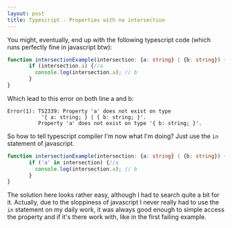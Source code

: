 ```yaml
---
layout: post
title: Typescript - Properties with no intersection
--- 
```


You might, eventually, end up with the following typescript code 
(which runs perfectly fine in javascript btw):

```typescript
function intersectionExample(intersection: {a: string} | {b: string}) {
       if (intersection.a) {//a
         console.log(intersection.a); // b
       }
}
```

Which lead to this error on both line a and b:
```
Error(1): TS2339: Property 'a' does not exist on type
           '{ a: string; } | { b: string; }'.
          Property 'a' does not exist on type '{ b: string; }'.
```

So how to tell typescript compiler I'm now what I'm doing?
Just use the ```in``` statement of javascript.  

```typescript
function intersectionExample(intersection: {a: string} | {b: string}) {
       if ('a' in intersection) {//a
         console.log(intersection.a); // b
       }
}
```

The solution here looks rather easy, although I had to search quite a bit for it. 
Actually, due to the sloppiness of javascript I never really had to use the ```in```
statement on my daily work, it was always good enough to simple access the property
and if it's there work with, like in the first failing example.

